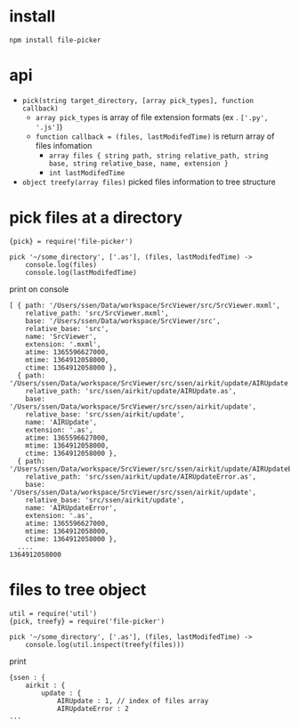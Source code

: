 # install

	npm install file-picker

# api

- `pick(string target_directory, [array pick_types], function callback)`
	- `array pick_types` is array of file extension formats (ex . `['.py', '.js']`)
	- `function callback = (files, lastModifedTime)` is return array of files infomation
		- `array files { string path, string relative_path, string base, string relative_base, name, extension }`
		- `int lastModifedTime`
- `object treefy(array files)` picked files information to tree structure 

# pick files at a directory

	{pick} = require('file-picker')
	
	pick '~/some_directory', ['.as'], (files, lastModifedTime) ->
		console.log(files)
		console.log(lastModifedTime)
		
print on console

	[ { path: '/Users/ssen/Data/workspace/SrcViewer/src/SrcViewer.mxml',
	    relative_path: 'src/SrcViewer.mxml',
	    base: '/Users/ssen/Data/workspace/SrcViewer/src',
	    relative_base: 'src',
	    name: 'SrcViewer',
	    extension: '.mxml',
	    atime: 1365596627000,
		mtime: 1364912058000,
		ctime: 1364912058000 },
	  { path: '/Users/ssen/Data/workspace/SrcViewer/src/ssen/airkit/update/AIRUpdate.as',
	    relative_path: 'src/ssen/airkit/update/AIRUpdate.as',
	    base: '/Users/ssen/Data/workspace/SrcViewer/src/ssen/airkit/update',
	    relative_base: 'src/ssen/airkit/update',
	    name: 'AIRUpdate',
	    extension: '.as',
	    atime: 1365596627000,
		mtime: 1364912058000,
		ctime: 1364912058000 },
	  { path: '/Users/ssen/Data/workspace/SrcViewer/src/ssen/airkit/update/AIRUpdateError.as',
	    relative_path: 'src/ssen/airkit/update/AIRUpdateError.as',
	    base: '/Users/ssen/Data/workspace/SrcViewer/src/ssen/airkit/update',
	    relative_base: 'src/ssen/airkit/update',
	    name: 'AIRUpdateError',
	    extension: '.as',
	    atime: 1365596627000,
		mtime: 1364912058000,
		ctime: 1364912058000 },
	  ....
	1364912058000
	  
# files to tree object

	util = require('util')
	{pick, treefy} = require('file-picker')
	
	pick '~/some_directory', ['.as'], (files, lastModifedTime) ->
		console.log(util.inspect(treefy(files)))
		
print

	{ssen : {
		airkit : {
			update : {
				AIRUpdate : 1, // index of files array 
				AIRUpdateError : 2
	...
